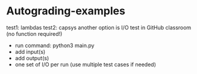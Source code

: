 # Autograding-examples

test1: lambdas
test2: capsys
another option is I/O test in GitHub classroom (no function required!)
* run command: python3 main.py
* add input(s)
* add output(s)
* one set of I/O per run (use multiple test cases if needed)